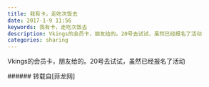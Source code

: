 ```yaml
---
title: 我有卡，走吃次饭去
date: 2017-1-9 11:56
keywords: 我有卡，走吃次饭去
description: Vkings的会员卡，朋友给的。20号去试试，虽然已经报名了活动
categories: sharing
---
```

<td class="t_f" id="postmessage_459306">

Vkings的会员卡，朋友给的。20号去试试，虽然已经报名了活动<img alt="" border="0" class="zoom" data-cf-modified-f2e6588f1599bc3e44b907c8-="" file="http://www.flw.ph//mobcent//app/data/phiz/default/04.png" id="aimg_JWBby" lazyloadthumb="1" onclick="" onmouseover="" src="http://www.flw.ph//mobcent//app/data/phiz/default/04.png"/><br/>
<img alt="" border="0" class="zoom" data-cf-modified-f2e6588f1599bc3e44b907c8-="" file="http://www.flw.ph/data/appbyme/upload/image/201701/09/1NvQMBFWGmtx.jpg" id="aimg_kWGHO" lazyloadthumb="1" onclick="" onmouseover="" src="http://www.flw.ph/data/appbyme/upload/image/201701/09/1NvQMBFWGmtx.jpg"/><br/>
<img alt="" border="0" class="zoom" data-cf-modified-f2e6588f1599bc3e44b907c8-="" file="http://www.flw.ph/data/appbyme/upload/image/201701/09/4AT7KhDOl4Up.jpg" id="aimg_EfIC1" lazyloadthumb="1" onclick="" onmouseover="" src="http://www.flw.ph/data/appbyme/upload/image/201701/09/4AT7KhDOl4Up.jpg"/><br/>
</td>
###### 转载自[菲龙网]